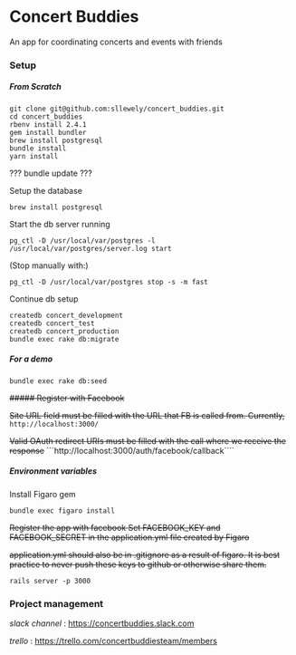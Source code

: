 # Concert Buddies

An app for coordinating concerts and events with friends

### Setup

##### From Scratch

```
git clone git@github.com:sllewely/concert_buddies.git
cd concert_buddies
rbenv install 2.4.1
gem install bundler
brew install postgresql
bundle install
yarn install
```

??? bundle update ???

Setup the database
```
brew install postgresql
```
Start the db server running
```
pg_ctl -D /usr/local/var/postgres -l /usr/local/var/postgres/server.log start
```
(Stop manually with:)
```
pg_ctl -D /usr/local/var/postgres stop -s -m fast
```
Continue db setup
```
createdb concert_development
createdb concert_test
createdb concert_production
bundle exec rake db:migrate
```


##### For a demo

```
bundle exec rake db:seed
```

~~##### Register with Facebook~~

~~Site URL field must be filled with the URL that FB is called from.  Currently,~~
```http://localhost:3000/```

~~Valid OAuth redirect URIs must be filled with the call where we receive the response~~
```http://localhost:3000/auth/facebook/callback````

##### Environment variables

Install Figaro gem
```
bundle exec figaro install
```

~~Register the app with facebook
Set FACEBOOK_KEY and FACEBOOK_SECRET in the application.yml file created by Figaro~~

~~application.yml should also be in .gitignore as a result of figaro.  It is best practice to never push these keys to github or otherwise share them.~~


```
rails server -p 3000
```

### Project management

*slack channel* : https://concertbuddies.slack.com

*trello* : https://trello.com/concertbuddiesteam/members

